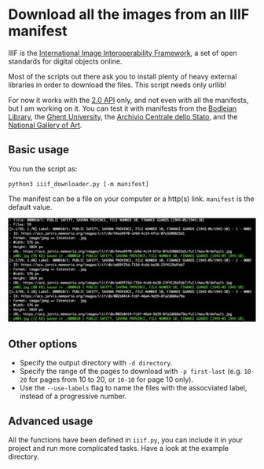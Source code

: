 # Download all the images from an IIIF manifest

IIIF is the [International Image Interoperability Framework](https://iiif.io/), a set of open standards for digital objects online.

Most of the scripts out there ask you to install plenty of heavy external libraries in order to download the files. This script needs only urllib!

For now it works with the [2.0 API](https://iiif.io/api/presentation/2.0) only, and not even with all the manifests, but I am working on it. You can test it with manifests from the [Bodleian Library](http://iiif.bodleian.ox.ac.uk/iiif/manifest/60834383-7146-41ab-bfe1-48ee97bc04be.json), the [Ghent University](http://adore.ugent.be/IIIF/manifests/archive.ugent.be%3A4B39C8CA-6FF9-11E1-8C42-C8A93B7C8C91), the [Archivio Centrale dello Stato](https://acs.jarvis.memooria.org/meta/iiif/bdd8df6f-dc05-431c-955a-be2078018553/manifest), and the [National Gallery of Art](https://media.nga.gov/public/manifests/nga_highlights.json). 

## Basic usage

You run the script as:

```
python3 iiif_downloader.py [-m manifest]
```

The manifest can be a file on your computer or a http(s) link. `manifest` is the default value.

![Screenshot of the downloader.](img.png)

## Other options

* Specify the output directory with `-d directory`.
* Specify the range of the pages to download with `-p first-last` (e.g. `10-20` for pages from 10 to 20, or `10-10` for page 10 only).
* Use the `--use-labels` flag to name the files with the assocviated label, instead of a progressive number.

## Advanced usage

All the functions have been defined in `iiif.py`, you can include it in your project and run more complicated tasks. Have a look at the example directory.
